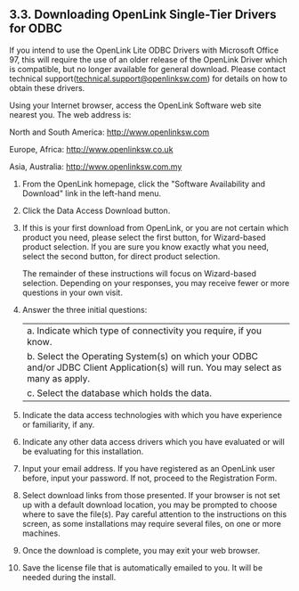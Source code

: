 <div id="lite_downloading" class="section">

<div class="titlepage">

<div>

<div>

## 3.3. Downloading OpenLink Single-Tier Drivers for ODBC

</div>

</div>

</div>

If you intend to use the OpenLink Lite ODBC Drivers with Microsoft
Office 97, this will require the use of an older release of the OpenLink
Driver which is compatible, but no longer available for general
download. Please contact technical
support(technical.support@openlinksw.com) for details on how to obtain
these drivers.

Using your Internet browser, access the OpenLink Software web site
nearest you. The web address is:

North and South America: http://www.openlinksw.com

Europe, Africa: http://www.openlinksw.co.uk

Asia, Australia: http://www.openlinksw.com.my

<div class="orderedlist">

1.  From the OpenLink homepage, click the "Software Availability and
    Download" link in the left-hand menu.

2.  Click the Data Access Download button.

3.  If this is your first download from OpenLink, or you are not certain
    which product you need, please select the first button, for
    Wizard-based product selection. If you are sure you know exactly
    what you need, select the second button, for direct product
    selection.

    The remainder of these instructions will focus on Wizard-based
    selection. Depending on your responses, you may receive fewer or
    more questions in your own visit.

4.  Answer the three initial questions:

    |                                                                                                                                    |
    |------------------------------------------------------------------------------------------------------------------------------------|
    | a\. Indicate which type of connectivity you require, if you know.                                                                  |
    | b\. Select the Operating System(s) on which your ODBC and/or JDBC Client Application(s) will run. You may select as many as apply. |
    | c\. Select the database which holds the data.                                                                                      |

5.  Indicate the data access technologies with which you have experience
    or familiarity, if any.

6.  Indicate any other data access drivers which you have evaluated or
    will be evaluating for this installation.

7.  Input your email address. If you have registered as an OpenLink user
    before, input your password. If not, proceed to the Registration
    Form.

8.  Select download links from those presented. If your browser is not
    set up with a default download location, you may be prompted to
    choose where to save the file(s). Pay careful attention to the
    instructions on this screen, as some installations may require
    several files, on one or more machines.

9.  Once the download is complete, you may exit your web browser.

10. Save the license file that is automatically emailed to you. It will
    be needed during the install.

</div>

</div>
